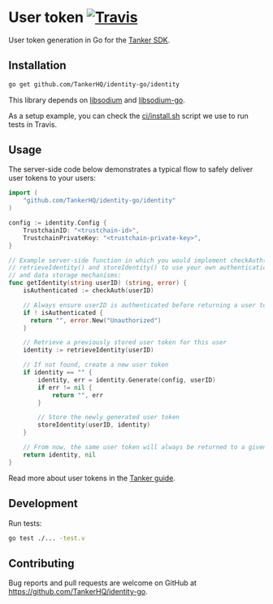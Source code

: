 # User token [![Travis][build-badge]][build]

User token generation in Go for the [Tanker SDK](https://tanker.io/docs/latest).

## Installation

```bash
go get github.com/TankerHQ/identity-go/identity
```

This library depends on [libsodium](https://download.libsodium.org/doc/) and [libsodium-go](https://github.com/GoKillers/libsodium-go).

As a setup example, you can check the [ci/install.sh](https://github.com/TankerHQ/identity-go/blob/master/ci/install.sh) script we use to run tests in Travis.

## Usage

The server-side code below demonstrates a typical flow to safely deliver user tokens to your users:

```go
import (
    "github.com/TankerHQ/identity-go/identity"
)

config := identity.Config {
    TrustchainID: "<trustchain-id>",
    TrustchainPrivateKey: "<trustchain-private-key>",
}

// Example server-side function in which you would implement checkAuth(),
// retrieveIdentity() and storeIdentity() to use your own authentication
// and data storage mechanisms:
func getIdentity(string userID) (string, error) {
    isAuthenticated := checkAuth(userID)

    // Always ensure userID is authenticated before returning a user token
    if ! isAuthenticated {
      return "", error.New("Unauthorized")
    }

    // Retrieve a previously stored user token for this user
    identity := retrieveIdentity(userID)

    // If not found, create a new user token
    if identity == "" {
        identity, err = identity.Generate(config, userID)
        if err != nil {
            return "", err
        }

        // Store the newly generated user token
        storeIdentity(userID, identity)
    }

    // From now, the same user token will always be returned to a given user
    return identity, nil
}
```

Read more about user tokens in the [Tanker guide](https://tanker.io/docs/latest/guide/server/).

## Development

Run tests:

```bash
go test ./... -test.v
```

## Contributing

Bug reports and pull requests are welcome on GitHub at https://github.com/TankerHQ/identity-go.

[build-badge]: https://travis-ci.org/TankerHQ/identity-go.svg?branch=master
[build]: https://travis-ci.org/TankerHQ/identity-go
